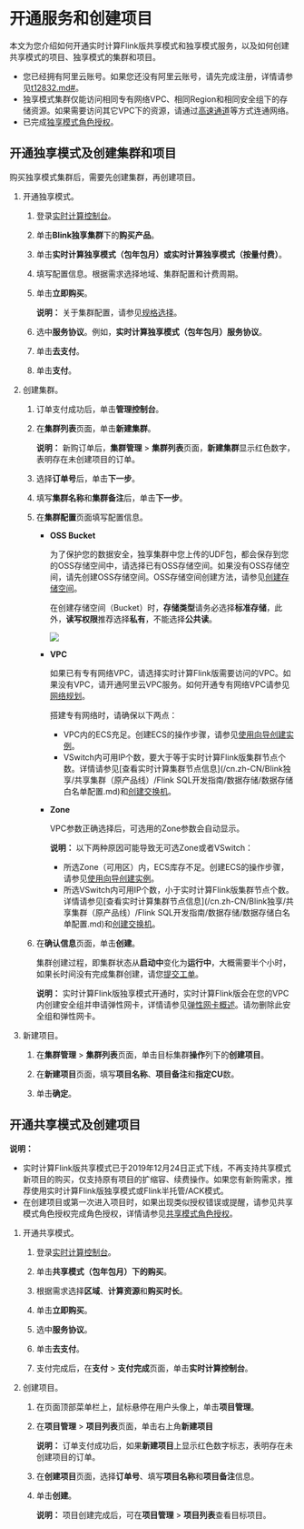 # 开通服务和创建项目

本文为您介绍如何开通实时计算Flink版共享模式和独享模式服务，以及如何创建共享模式的项目、独享模式的集群和项目。

-   您已经拥有阿里云账号。如果您还没有阿里云账号，请先完成注册，详情请参见[t12832.md\#]()。
-   独享模式集群仅能访问相同专有网络VPC、相同Region和相同安全组下的存储资源。如果需要访问其它VPC下的资源，请通过[高速通道](/cn.zh-CN/产品简介/什么是高速通道？.md)等方式连通网络。
-   已完成[独享模式角色授权](/cn.zh-CN/Blink独享/共享集群（原产品线）/准备工作/角色授权/独享模式角色授权.md)。

## 开通独享模式及创建集群和项目

购买独享模式集群后，需要先创建集群，再创建项目。

1.  开通独享模式。

    1.  登录[实时计算控制台](https://realtime-compute.console.aliyun.com/console/cell?spm=a2c4g.11186623.2.16.1a8023a9J8TiPV)。

    2.  单击**Blink独享集群**下的**购买产品**。

    3.  单击**实时计算独享模式（包年包月）**或**实时计算独享模式（按量付费）**。

    4.  填写配置信息。根据需求选择地域、集群配置和计费周期。

    5.  单击**立即购买**。

        **说明：** 关于集群配置，请参见[规格选择](/cn.zh-CN/Blink独享/共享集群（原产品线）/产品定价/规格选择.md)。

    6.  选中**服务协议**。例如，**实时计算独享模式（包年包月）服务协议**。

    7.  单击**去支付**。

    8.  单击**支付**。

2.  创建集群。

    1.  订单支付成功后，单击**管理控制台**。

    2.  在**集群列表**页面，单击**新建集群**。

        **说明：** 新购订单后，**集群管理** \> **集群列表**页面，**新建集群**显示红色数字，表明存在未创建项目的订单。

    3.  选择**订单号**后，单击**下一步**。

    4.  填写**集群名称**和**集群备注**后，单击**下一步**。

    5.  在**集群配置**页面填写配置信息。

        -   **OSS Bucket**

            为了保护您的数据安全，独享集群中您上传的UDF包，都会保存到您的OSS存储空间中，请选择已有OSS存储空间。如果没有OSS存储空间，请先创建OSS存储空间。OSS存储空间创建方法，请参见[创建存储空间](/cn.zh-CN/快速入门/创建存储空间.md)。

            在创建存储空间（Bucket）时，**存储类型**请务必选择**标准存储**，此外，**读写权限**推荐选择**私有**，不能选择**公共读**。

            ![](https://static-aliyun-doc.oss-cn-hangzhou.aliyuncs.com/assets/img/zh-CN/6582976951/p33098.png)

        -   **VPC**

            如果已有专有网络VPC，请选择实时计算Flink版需要访问的VPC。如果没有VPC，请开通阿里云VPC服务。如何开通专有网络VPC请参见[网络规划](/cn.zh-CN/快速入门/网络规划.md)。

            搭建专有网络时，请确保以下两点：

            -   VPC内的ECS充足。创建ECS的操作步骤，请参见[使用向导创建实例](/cn.zh-CN/实例/创建实例/使用向导创建实例.md)。
            -   VSwitch内可用IP个数，要大于等于实时计算Flink版集群节点个数。详情请参见[查看实时计算集群节点信息](/cn.zh-CN/Blink独享/共享集群（原产品线）/Flink SQL开发指南/数据存储/数据存储白名单配置.md)和[创建交换机](/cn.zh-CN/专有网络和交换机/管理交换机/创建交换机.md)。
        -   **Zone**

            VPC参数正确选择后，可选用的Zone参数会自动显示。

            **说明：** 以下两种原因可能导致无可选Zone或者VSwitch：

            -   所选Zone（可用区）内，ECS库存不足。创建ECS的操作步骤，请参见[使用向导创建实例](/cn.zh-CN/实例/创建实例/使用向导创建实例.md)。
            -   所选VSwitch内可用IP个数，小于实时计算Flink版集群节点个数。详情请参见[查看实时计算集群节点信息](/cn.zh-CN/Blink独享/共享集群（原产品线）/Flink SQL开发指南/数据存储/数据存储白名单配置.md)和[创建交换机](/cn.zh-CN/专有网络和交换机/管理交换机/创建交换机.md)。
    6.  在**确认信息**页面，单击**创建**。

        集群创建过程，即集群状态从**启动中**变化为**运行中**，大概需要半个小时，如果长时间没有完成集群创建，请您[提交工单](https://selfservice.console.aliyun.com/ticket/createIndex?accounttraceid=f7b76db740fa486baa4b63bd5848fbc1idrb)。

        **说明：** 实时计算Flink版独享模式开通时，实时计算Flink版会在您的VPC内创建安全组并申请弹性网卡，详情请参见[弹性网卡概述](/cn.zh-CN/网络/弹性网卡/弹性网卡概述.md)。请勿删除此安全组和弹性网卡。

3.  新建项目。

    1.  在**集群管理** \> **集群列表**页面，单击目标集群**操作**列下的**创建项目**。

    2.  在**新建项目**页面，填写**项目名称**、**项目备注**和**指定CU**数。

    3.  单击**确定**。


## 开通共享模式及创建项目

**说明：**

-   实时计算Flink版共享模式已于2019年12月24日正式下线，不再支持共享模式新项目的购买，仅支持原有项目的扩缩容、续费操作。如果您有新购需求，推荐使用实时计算Flink版独享模式或Flink半托管/ACK模式。
-   在创建项目或第一次进入项目时，如果出现类似授权错误或提醒，请参见共享模式角色授权完成角色授权，详情请参见[共享模式角色授权](/cn.zh-CN/Blink独享/共享集群（原产品线）/准备工作/角色授权/共享模式角色授权.md)。

1.  开通共享模式。

    1.  登录[实时计算控制台](https://realtime-compute.console.aliyun.com/console/cell?spm=a2c4g.11186623.2.16.1a8023a9J8TiPV)。

    2.  单击**共享模式（包年包月）**下的**购买**。

    3.  根据需求选择**区域**、**计算资源**和**购买时长**。

    4.  单击**立即购买**。

    5.  选中**服务协议**。

    6.  单击**去支付**。

    7.  支付完成后，在**支付** \> **支付完成**页面，单击**实时计算控制台**。

2.  创建项目。

    1.  在页面顶部菜单栏上，鼠标悬停在用户头像上，单击**项目管理**。

    2.  在**项目管理** \> **项目列表**页面，单击右上角**新建项目**

        **说明：** 订单支付成功后，如果**新建项目**上显示红色数字标志，表明存在未创建项目的订单。

    3.  在**创建项目**页面，选择**订单号**、填写**项目名称**和**项目备注**信息。

    4.  单击**创建**。

        **说明：** 项目创建完成后，可在**项目管理** \> **项目列表**查看目标项目。


